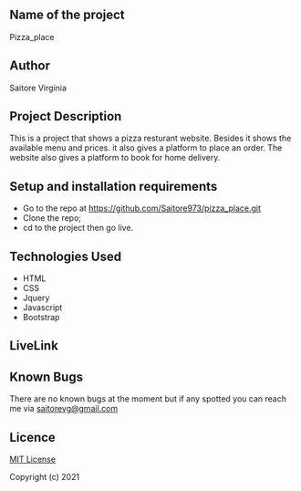 ## Name of the project

Pizza_place

## Author
Saitore Virginia


## Project Description

This is a project that shows a pizza resturant website. Besides it shows the available menu and prices. it also gives a platform to place an order. The website also gives a platform to book for home delivery.
## Setup and installation requirements

* Go to the repo at https://github.com/Saitore973/pizza_place.git
* Clone the repo;
* cd to the project then go live.

## Technologies Used
* HTML
* CSS
* Jquery
* Javascript
* Bootstrap


## LiveLink


## Known Bugs 

There are no known bugs at the moment but if any spotted you can reach me via saitorevg@gmail.com

## Licence

[MIT License](./LICENSE)

Copyright (c) 2021 
